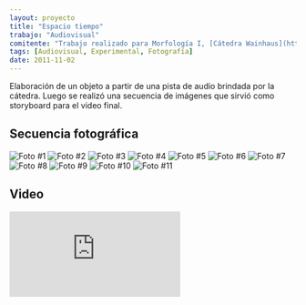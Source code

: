 ```yaml
---
layout: proyecto
title: "Espacio tiempo"
trabajo: "Audiovisual"
comitente: "Trabajo realizado para Morfología I, [Cátedra Wainhaus](http://www.morfologiawainhaus.com), FADU--UBA."
tags: [Audiovisual, Experimental, Fotografía]
date: 2011-11-02
---
```


Elaboración de un objeto a partir de una pista de audio brindada por la cátedra. Luego se realizó una secuencia de imágenes que sirvió como storyboard para el video final.

## Secuencia fotográfica
<div class="fotorama">
	<img src="{{ site.baseurl }}/img/2011_espacio-tiempo-01.jpg" alt="Foto #1" />
	<img src="{{ site.baseurl }}/img/2011_espacio-tiempo-02.jpg" alt="Foto #2" />
	<img src="{{ site.baseurl }}/img/2011_espacio-tiempo-03.jpg" alt="Foto #3" />
	<img src="{{ site.baseurl }}/img/2011_espacio-tiempo-04.jpg" alt="Foto #4" />
	<img src="{{ site.baseurl }}/img/2011_espacio-tiempo-05.jpg" alt="Foto #5" />
	<img src="{{ site.baseurl }}/img/2011_espacio-tiempo-06.jpg" alt="Foto #6" />
	<img src="{{ site.baseurl }}/img/2011_espacio-tiempo-07.jpg" alt="Foto #7" />
	<img src="{{ site.baseurl }}/img/2011_espacio-tiempo-08.jpg" alt="Foto #8" />
	<img src="{{ site.baseurl }}/img/2011_espacio-tiempo-09.jpg" alt="Foto #9" />
	<img src="{{ site.baseurl }}/img/2011_espacio-tiempo-10.jpg" alt="Foto #10" />
	<img src="{{ site.baseurl }}/img/2011_espacio-tiempo-11.jpg" alt="Foto #11" />
</div>

## Video
<div class="embed-container"><iframe src="https://player.vimeo.com/video/31470550?title=0&byline=0&portrait=0" frameborder="0" webkitAllowFullScreen mozallowfullscreen allowFullScreen></iframe></div>
